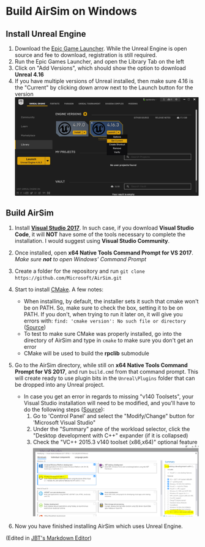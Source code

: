 # Build AirSim on Windows

## Install Unreal Engine

1. Download the [Epic Game Launcher](https://www.unrealengine.com/download). While the Unreal Engine is open source and fee to download, registration is still required.
2. Run the Epic Games Launcher, and open the Library Tab on the left
3. Click on "Add Versions", which should show the option to download __Unreal 4.16__
4. If you have multiple versions of Unreal installed, then make sure 4.16 is the "Current" by clicking down arrow next to the Launch button for the version
![UnrealEngine](https://github.com/nicolasshu/Guides/blob/master/AirSim/Installation%20on%20Windows/images/Install_UnrealEngine_1.jpg?raw=true)

## Build AirSim
1. Install [**Visual Studio 2017**](https://www.visualstudio.com/downloads/). In such case, if you download **Visual Studio Code**, it will **NOT** have some of the tools necessary to complete the installation. I would suggest using **Visual Studio Community**. 
2. Once installed, open __x64 Native Tools Command Prompt for VS 2017__. *Make sure __not__ to open Windows' Command Prompt*
3. Create a folder for the repository and run `git clone https://github.com/Microsoft/AirSim.git`
4. Start to install [CMake](https://cmake.org/download/). A few notes:
   - When installing, by default, the installer sets it such that cmake won't be on PATH. So, make sure to check the box, setting it to be on PATH. If you don't, when trying to run it later on, it will give you errors with: `find: 'cmake version': No such file or directory` ([Source](https://github.com/Microsoft/AirSim/issues/755))
   - To test to make sure CMake was properly installed, go into the directory of AirSim and type in `cmake` to make sure you don't get an error
   - CMake will be used to build the **rpclib** submodule
5. Go to the AirSim directory, while still on __x64 Native Tools Command Prompt for VS 2017__, and run `build.cmd` from that command prompt. This will create ready to use plugin bits in the `Unreal\Plugins` folder that can be dropped into any Unreal project. 
   - In case you get an error in regards to missing "v140 Toolsets", your Visual Studio installation will need to be modified, and you'll have to do the following steps ([Source](https://developercommunity.visualstudio.com/content/problem/48806/cant-find-v140-in-visual-studio-2017.html)):  
      1. Go to 'Control Panel' and select the "Modify/Change" button for 'Microsoft Visual Studio"
      2. Under the "Summary" pane of the workload selector, click the "Desktop development with C++" expander (if it is collapsed)
      3. Check the "VC++ 2015.3 v140 toolset (x86,x64)" optional feature 
   ![v140](https://github.com/nicolasshu/Guides/blob/master/AirSim/Installation%20on%20Windows/images/v140%20Toolset%20Error.png?raw=true)
   
6. Now you have finished installing AirSim which uses Unreal Engine.



(Edited in [JBT's Markdown Editor](https://jbt.github.io/markdown-editor/))
